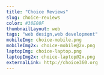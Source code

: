 ```yaml
---
title: "Choice Reviews"
slug: choice-reviews
color: #38E08F
thumbnailLayout: web
tags: "web design,web development"
mobileImg: choice-mobile.png
mobileImg2x: choice-mobile@2x.png
laptopImg: choice-laptop.png
laptopImg2x: choice-laptop@2x.png
externalLink: http://choice360.org
---
```


